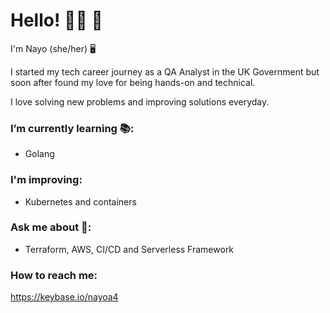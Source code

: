 # Hello! 👋🏾 🍉

I'm Nayo (she/her) 🖥️ 

I started my tech career journey as a QA Analyst in the UK Government but soon after found my love for being hands-on and technical.

I love solving new problems and improving solutions everyday.

### I’m currently learning 📚:
-  Golang

### I'm improving:
- Kubernetes and containers

### Ask me about 💬:
- Terraform, AWS, CI/CD and Serverless Framework

### How to reach me: 
https://keybase.io/nayoa4
